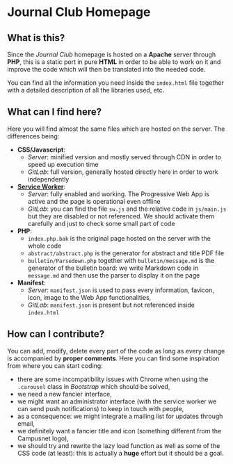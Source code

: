 # Journal Club Homepage

## What is this?

Since the _Journal Club_ homepage is hosted on a **Apache** server through
**PHP**, this is a static port in pure **HTML** in order to be able to work on
it and improve the code which will then be translated into the needed code.

You can find all the information you need inside the `index.html` file together
with a detailed description of all the libraries used, etc.

## What can I find here?

Here you will find almost the same files which are hosted on the server. The
differences being:

- **CSS/Javascript**:
    - _Server_: minified version and mostly served through CDN in order to
      speed up execution time
    - _GitLab_: full version, generally hosted directly here in order to work
      independently
- [**Service Worker**](https://developers.google.com/web/fundamentals/primers/service-workers/):
    - _Server_: fully enabled and working. The Progressive Web App is active
      and the page is operational even offline
    - _GitLab_: you can find the file `sw.js` and the relative code in
      `js/main.js` but they are disabled or not referenced. We should activate
      them carefully and just to check some small part of code
- **PHP**:
    - `index.php.bak` is the original page hosted on the server with the whole
      code
    - `abstract/abstract.php` is the generator for abstract and title PDF file
    - `bulletin/Parsedown.php` together with `bulletin/message.md` is the
      generator of the bulletin board: we write Markdown code in `message.md`
      and then use the parser to display it on the page
- **Manifest**:
    - _Server_: `manifest.json` is used to pass every information, favicon,
      icon, image to the Web App functionalities,
    - _GitLab_: `manifest.json` is present but not referenced inside
      `index.html`

## How can I contribute?

You can add, modify, delete every part of the code as long as every change is
accompanied by **proper comments**. Here you can find some inspiration from
where you can start coding:

- there are some incompatibility issues with Chrome when using the `.carousel`
  class in _Bootstrap_ which should be solved,
- we need a new fancier interface,
- we might want an administrator interface (with the service worker we can send
  push notifications) to keep in touch with people,
- as a consequence: we might integrate a mailing list for updates through
  email,
- we definitely want a fancier title and icon (something different from the
  Campusnet logo),
- we should try and rewrite the lazy load function as well as some of the CSS
  code (at least): this is actually a **huge** effort but it should be a goal.

